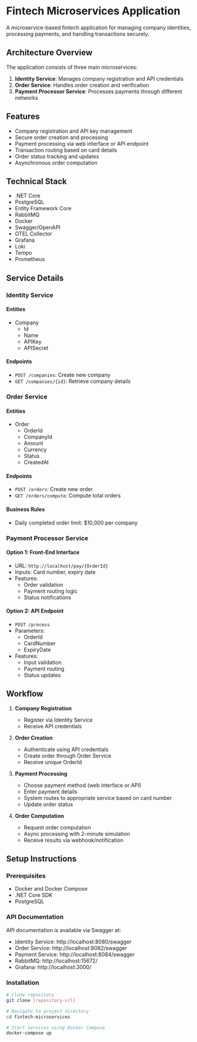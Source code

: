 # Fintech Microservices Application

A microservice-based fintech application for managing company identities, processing payments, and handling transactions securely.

## Architecture Overview

The application consists of three main microservices:

1. **Identity Service**: Manages company registration and API credentials
2. **Order Service**: Handles order creation and verification
3. **Payment Processor Service**: Processes payments through different networks

## Features

- Company registration and API key management
- Secure order creation and processing
- Payment processing via web interface or API endpoint
- Transaction routing based on card details
- Order status tracking and updates
- Asynchronous order computation

## Technical Stack

- .NET Core
- PostgreSQL
- Entity Framework Core
- RabbitMQ
- Docker
- Swagger/OpenAPI
- OTEL Collector
- Grafana
- Loki
- Tempo
- Prometheus

## Service Details

### Identity Service

#### Entities
- Company
  - Id
  - Name
  - APIKey
  - APISecret

#### Endpoints
- `POST /companies`: Create new company
- `GET /companies/{id}`: Retrieve company details

### Order Service

#### Entities
- Order
  - OrderId
  - CompanyId
  - Amount
  - Currency
  - Status
  - CreatedAt

#### Endpoints
- `POST /orders`: Create new order
- `GET /orders/compute`: Compute total orders

#### Business Rules
- Daily completed order limit: $10,000 per company

### Payment Processor Service

#### Option 1: Front-End Interface
- URL: `http://localhost/pay/{OrderId}`
- Inputs: Card number, expiry date
- Features:
  - Order validation
  - Payment routing logic
  - Status notifications

#### Option 2: API Endpoint
- `POST /process`
- Parameters:
  - OrderId
  - CardNumber
  - ExpiryDate
- Features:
  - Input validation
  - Payment routing
  - Status updates

## Workflow

1. **Company Registration**
   - Register via Identity Service
   - Receive API credentials

2. **Order Creation**
   - Authenticate using API credentials
   - Create order through Order Service
   - Receive unique OrderId

3. **Payment Processing**
   - Choose payment method (web interface or API)
   - Enter payment details
   - System routes to appropriate service based on card number
   - Update order status

4. **Order Computation**
   - Request order computation
   - Async processing with 2-minute simulation
   - Receive results via webhook/notification

## Setup Instructions

### Prerequisites
- Docker and Docker Compose
- .NET Core SDK
- PostgreSQL

### API Documentation
API documentation is available via Swagger at:

- Identity Service: http://localhost:8080/swagger
- Order Service: http://localhost:8082/swagger
- Payment Service: http://localhost:8084/swagger
- RabbitMQ: http://localhost:15672/
- Grafana: http://localhost:3000/

### Installation

```bash
# Clone repository
git clone [repository-url]

# Navigate to project directory
cd fintech-microservices

# Start services using Docker Compose
docker-compose up

